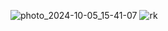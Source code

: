 ![photo_2024-10-05_15-41-07](https://github.com/user-attachments/assets/daca6462-df48-451e-8cab-63bc2963df04)
![rk](https://github.com/user-attachments/assets/78387f0a-2264-42a3-8bc3-5aefac716639)
